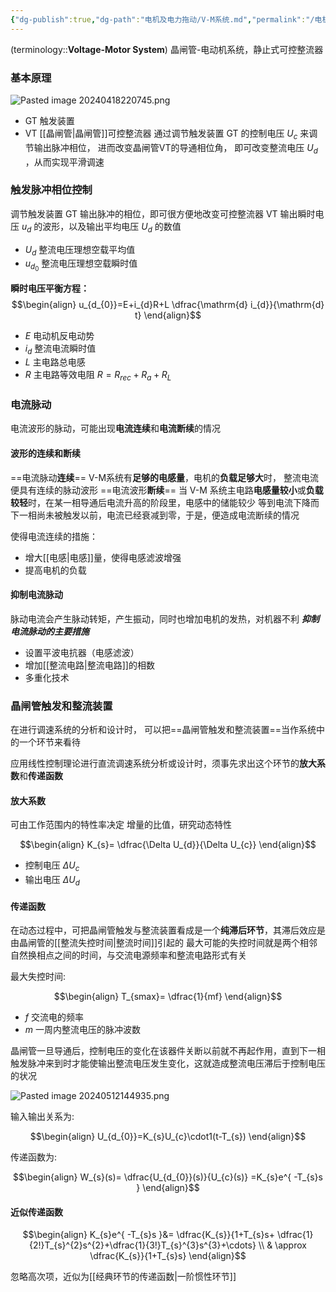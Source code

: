 ```yaml
---
{"dg-publish":true,"dg-path":"电机及电力拖动/V-M系统.md","permalink":"/电机及电力拖动/V-M系统/","dgPassFrontmatter":true,"noteIcon":"","created":"2024-10-15T17:33:00.613+08:00","updated":"2024-10-15T17:33:00.613+08:00"}
---
```


(terminology::**Voltage-Motor System**)
晶闸管-电动机系统，静止式可控整流器
### 基本原理
![Pasted image 20240418220745.png](/img/user/%E5%8A%9F%E8%83%BD%E6%80%A7%E6%96%87%E4%BB%B6%E5%A4%B9/%E8%BD%BD%E5%85%A5%E7%9A%84%E5%AA%92%E4%BD%93%E8%B5%84%E6%BA%90/Pasted%20image%2020240418220745.png)

- GT 触发装置      
- VT  [[晶闸管\|晶闸管]]可控整流器
通过调节触发装置 GT 的控制电压 $U_{c}$ 来调节输出脉冲相位，
进而改变晶闸管VT的导通相位角，
即可改变整流电压 $U_{d}$ ，从而实现平滑调速

### 触发脉冲相位控制
调节触发装置 GT 输出脉冲的相位，即可很方便地改变可控整流器 VT 输出瞬时电压 $u_{d}$ 的波形，以及输出平均电压 $U_{d}$ 的数值
- $U_{d}$  整流电压理想空载平均值
- $u_{d_{0}}$  整流电压理想空载瞬时值

**瞬时电压平衡方程：**
$$\begin{align}
u_{d_{0}}=E+i_{d}R+L \dfrac{\mathrm{d} i_{d}}{\mathrm{d} t}  
\end{align}$$

- $E$   电动机反电动势
- $i_{d}$   整流电流瞬时值
- $L$   主电路总电感
- $R$   主电路等效电阻
	$R=R_{rec}+R_{a}+R_{L}$

### 电流脉动
电流波形的脉动，可能出现**电流连续**和**电流断续**的情况
#### 波形的连续和断续
==电流脉动**连续**==
V-M系统有**足够的电感量**，电机的**负载足够大**时，
整流电流便具有连续的脉动波形
==电流波形**断续**==
当 V-M 系统主电路**电感量较小**或**负载较轻**时，在某一相导通后电流升高的阶段里，电感中的储能较少
等到电流下降而下一相尚未被触发以前，电流已经衰减到零，于是，便造成电流断续的情况

使得电流连续的措施：
- 增大[[电感\|电感]]量，使得电感滤波增强
- 提高电机的负载
#### 抑制电流脉动
脉动电流会产生脉动转矩，产生振动，同时也增加电机的发热，对机器不利
***抑制电流脉动的主要措施***
- 设置平波电抗器（电感滤波）
- 增加[[整流电路\|整流电路]]的相数
- 多重化技术

### 晶闸管触发和整流装置
在进行调速系统的分析和设计时，
可以把==晶闸管触发和整流装置==当作系统中的一个环节来看待

应用线性控制理论进行直流调速系统分析或设计时，须事先求出这个环节的**放大系数**和**传递函数**
#### 放大系数
可由工作范围内的特性率决定
增量的比值，研究动态特性

$$\begin{align}
K_{s}= \dfrac{\Delta U_{d}}{\Delta U_{c}}
\end{align}$$
- 控制电压 $\Delta U_{c}$
- 输出电压 $\Delta U_{d}$
#### 传递函数
在动态过程中，可把晶闸管触发与整流装置看成是一个**纯滞后环节**，其滞后效应是由晶闸管的[[整流失控时间\|整流时间]]引起的
	最大可能的失控时间就是两个相邻自然换相点之间的时间，与交流电源频率和整流电路形式有关

最大失控时间:

$$\begin{align}
T_{smax}= \dfrac{1}{mf}
\end{align}$$

- $f$   交流电的频率
- $m$  一周内整流电压的脉冲波数

晶闸管一旦导通后，控制电压的变化在该器件关断以前就不再起作用，直到下一相触发脉冲来到时才能使输出整流电压发生变化，这就造成整流电压滞后于控制电压的状况

![Pasted image 20240512144935.png](/img/user/%E5%8A%9F%E8%83%BD%E6%80%A7%E6%96%87%E4%BB%B6%E5%A4%B9/%E8%BD%BD%E5%85%A5%E7%9A%84%E5%AA%92%E4%BD%93%E8%B5%84%E6%BA%90/Pasted%20image%2020240512144935.png)

输入输出关系为:

$$\begin{align}
U_{d_{0}}=K_{s}U_{c}\cdot1(t-T_{s})
\end{align}$$

传递函数为:

$$\begin{align}
W_{s}(s)= \dfrac{U_{d_{0}}(s)}{U_{c}(s)} =K_{s}e^{ -T_{s}s }
\end{align}$$

#### 近似传递函数
$$\begin{align}
K_{s}e^{ -T_{s}s }&= \dfrac{K_{s}}{1+T_{s}s+ \dfrac{1}{2!}T_{s}^{2}s^{2}+\dfrac{1}{3!}T_{s}^{3}s^{3}+\cdots} \\
& \approx \dfrac{K_{s}}{1+T_{s}s}
\end{align}$$

忽略高次项，近似为[[经典环节的传递函数\|一阶惯性环节]]



